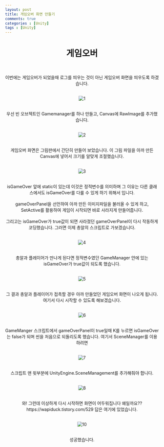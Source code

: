 ```yaml
---
layout: post
title: 게임오버 화면 만들기
comments: true
categories : [Unity]
tags : [Unity]
---
```

#  <center>게임오버</center>
​ 
<center>이번에는 게임오버가 되었을때 로그를 띄우는 것이 아닌 게임오버 화면을 띄우도록 하겠습니다.</center>
​    
<p align= "center">
  <img src="https://user-images.githubusercontent.com/82802067/121768929-e0fd5400-cb9b-11eb-9fc1-7e8c62304474.PNG" alt="1"/>
</p>
​    
<center>우선 빈 오브젝트인 Gamemanager를 하나 만들고, Canvas에 RawImage를 추가했습니다.</center>
​    
<p align= "center">
  <img src="https://user-images.githubusercontent.com/82802067/121768967-ff634f80-cb9b-11eb-8315-dbbe8ba099a5.png" alt="2"/>
</p>
​    
<center>게임오버 화면은 그림판에서 간단히 만들어 보았습니다. 이 그림 파일을 아까 만든 Canvas에 넣어서 크기를 알맞게 조절했습니다.</center>
​    
<p align= "center">
  <img src="https://user-images.githubusercontent.com/82802067/121768997-2457c280-cb9c-11eb-966f-a9dc50e2c067.PNG" alt="3"/>
</p>
​ 
<center>isGameOver 앞에 static이 있는데 이것은 정적변수를 의미하며 그 이유는 다른 클래스에서도 isGameOver를 다룰 수 있게 하기 위해서 입니다.</center>
​ 
<center>gameOverPanel을 선언하여 아까 만든 이미지파일을 불러올 수 있게 하고, SetActive를 활용하여 게임이 시작되면 바로 사라지게 만들어줍니다.</center>
​
<center>그리고는 isGameOver가 true값이 되면 사라졌던 gameOverPanel이 다시 작동하게 코딩했습니다. 그러면 이제 총알의 스크립트로 가보겠습니다.</center>
​
<p align= "center">
  <img src="https://user-images.githubusercontent.com/82802067/121769179-1c4c5280-cb9d-11eb-903b-4d96235315e2.PNG" alt="4"/>
</p>
​ 
<center>총알과 플레이어가 만나게 된다면 정적변수였던 GameManager 안에 있는 isGameOver가 true값이 되도록 했습니다.</center>
​ 
<p align= "center">
  <img src="https://user-images.githubusercontent.com/82802067/121769207-4271f280-cb9d-11eb-8f24-077dfa345030.gif" alt="5"/>
</p>
​ 
<center>그 결과 총알과 플레이어가 접촉할 경우 아까 만들었던 게임오버 화면이 나오게 됩니다. 여기서 다시 시작할 수 있도록 해보겠습니다.</center>
​  
<p align= "center">
  <img src="https://user-images.githubusercontent.com/82802067/121769237-6c2b1980-cb9d-11eb-8825-4ceb3ada8737.PNG" alt="6"/>
</p>
​ 
<center>GameManger 스크립트에서 gameOverPanel이 true일때 K를 누르면 isGameOver는 false가 되며 씬을 처음으로 되돌리도록 했습니다. 여기서 SceneManager를 이용하려면</center>
​ 
<p align= "center">
  <img src="https://user-images.githubusercontent.com/82802067/121769285-aeecf180-cb9d-11eb-9ee7-7997f7250d8d.PNG" alt="7"/>
</p>
​ 
<center>스크립트 맨 윗부분에 UnityEngine.SceneManagement를 추가해줘야 합니다. </center>
​ 
<p align= "center">
  <img src="https://user-images.githubusercontent.com/82802067/121769303-c5934880-cb9d-11eb-96d4-18c881b938f1.gif" alt="8"/>
</p>
​ 
<center>와! 그런데 이상하게 다시 시작하면 화면이 어두워집니다 왜일까요?? https://wapiduck.tistory.com/529 답은 여기에 있었습니다.</center>
​ 
<p align= "center">
  <img src="https://user-images.githubusercontent.com/82802067/121769462-b19c1680-cb9e-11eb-8728-6aeaf7e0b4df.gif" alt="10"/>
</p>
​ 
<center>성공했습니다. </center>
​ 
